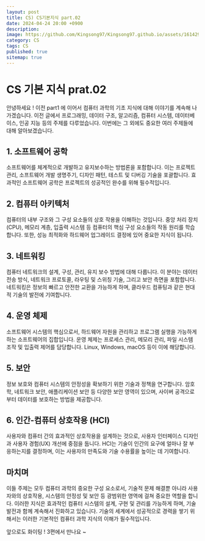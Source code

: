 ```yaml
---
layout: post
title: CS) CS기본지식 part.02
date: 2024-04-24 20:00 +0900
description: 
image: https://github.com/Kingsong97/Kingsong97.github.io/assets/161429740/edd4742f-109d-4d64-bc31-90c5da6a1f21
category: CS
tags: CS
published: true
sitemap: true
---
```

# CS 기본 지식 prat.02 #
안녕하세요 ! 이전 part1 에 이어서 컴퓨터 과학의 기초 지식에 대해 이야기를 계속해 나가겠습니다. 이전 글에서 프로그래밍, 데이터 구조, 알고리즘, 컴퓨터 시스템, 데이터베이스, 인공 지능 등의 주제를 다루었습니다. 이번에는 그 외에도 중요한 여러 주제들에 대해 알아보겠습니다.

## 1. 소프트웨어 공학
소프트웨어를 체계적으로 개발하고 유지보수하는 방법론을 포함합니다. 이는 프로젝트 관리, 소프트웨어 개발 생명주기, 디자인 패턴, 테스트 및 디버깅 기술을 포괄합니다. 효과적인 소프트웨어 공학은 프로젝트의 성공적인 완수를 위해 필수적입니다.

## 2. 컴퓨터 아키텍처
컴퓨터의 내부 구조와 그 구성 요소들의 상호 작용을 이해하는 것입니다. 중앙 처리 장치(CPU), 메모리 계층, 입출력 시스템 등 컴퓨터의 핵심 구성 요소들의 작동 원리를 학습합니다. 또한, 성능 최적화와 하드웨어 업그레이드 결정에 있어 중요한 지식이 됩니다.

## 3. 네트워킹
 컴퓨터 네트워크의 설계, 구성, 관리, 유지 보수 방법에 대해 다룹니다. 이 분야는 데이터 전송 방식, 네트워크 프로토콜, 라우팅 및 스위칭 기술, 그리고 보안 측면을 포함합니다. 네트워킹은 정보의 빠르고 안전한 교환을 가능하게 하며, 클라우드 컴퓨팅과 같은 현대적 기술의 발전에 기여합니다.

## 4. 운영 체제
소프트웨어 시스템의 핵심으로서, 하드웨어 자원을 관리하고 프로그램 실행을 가능하게 하는 소프트웨어의 집합입니다. 운영 체제는 프로세스 관리, 메모리 관리, 파일 시스템 조작 및 입출력 제어를 담당합니다. Linux, Windows, macOS 등이 이에 해당합니다.

## 5. 보안
정보 보호와 컴퓨터 시스템의 안정성을 확보하기 위한 기술과 정책을 연구합니다. 암호학, 네트워크 보안, 애플리케이션 보안 등 다양한 보안 영역이 있으며, 사이버 공격으로부터 데이터를 보호하는 방법을 제공합니다.

## 6. 인간-컴퓨터 상호작용 (HCI) 
사용자와 컴퓨터 간의 효과적인 상호작용을 설계하는 것으로, 사용자 인터페이스 디자인과 사용자 경험(UX) 개선에 중점을 둡니다. HCI는 기술이 인간의 요구에 얼마나 잘 부응하는지를 결정하며, 이는 사용자의 만족도와 기술 수용률을 높이는 데 기여합니다.


## 마치며
이들 주제는 모두 컴퓨터 과학의 중요한 구성 요소로서, 기술적 문제 해결뿐 아니라 사용자와의 상호작용, 시스템의 안정성 및 보안 등 광범위한 영역에 걸쳐 중요한 역할을 합니다. 이러한 지식은 효과적인 컴퓨터 시스템의 설계, 구현 및 관리를 가능하게 하며, 기술 발전과 함께 계속해서 진화하고 있습니다. 기술의 세계에서 성공적으로 경력을 쌓기 위해서는 이러한 기본적인 컴퓨터 과학 지식의 이해가 필수적입니다.

앞으로도 화이팅 ! 3편에서 만나요 ~

